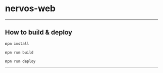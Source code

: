 # nervos-web

---

## How to build & deploy

```bash
npm install

npm run build

npm run deploy
```

---
